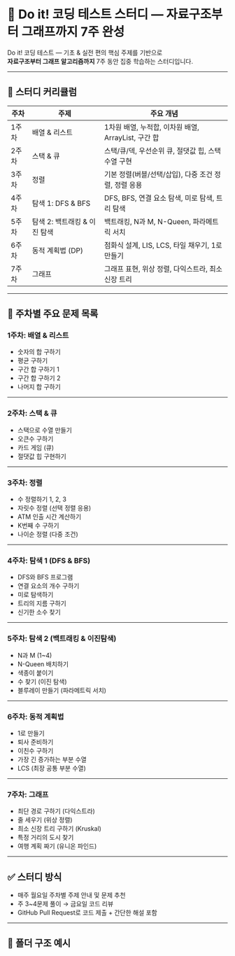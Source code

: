 # 🧠 Do it! 코딩 테스트 스터디 ― 자료구조부터 그래프까지 7주 완성

Do it! 코딩 테스트 ― 기초 & 실전 편의 핵심 주제를 기반으로  
**자료구조부터 그래프 알고리즘까지** 7주 동안 집중 학습하는 스터디입니다.

---

## 📅 스터디 커리큘럼

| 주차 | 주제 | 주요 개념 |
|------|------|-----------|
| 1주차 | 배열 & 리스트 | 1차원 배열, 누적합, 이차원 배열, ArrayList, 구간 합 |
| 2주차 | 스택 & 큐 | 스택/큐/덱, 우선순위 큐, 절댓값 힙, 스택 수열 구현 |
| 3주차 | 정렬 | 기본 정렬(버블/선택/삽입), 다중 조건 정렬, 정렬 응용 |
| 4주차 | 탐색 1: DFS & BFS | DFS, BFS, 연결 요소 탐색, 미로 탐색, 트리 탐색 |
| 5주차 | 탐색 2: 백트래킹 & 이진 탐색 | 백트래킹, N과 M, N-Queen, 파라메트릭 서치 |
| 6주차 | 동적 계획법 (DP) | 점화식 설계, LIS, LCS, 타일 채우기, 1로 만들기 |
| 7주차 | 그래프 | 그래프 표현, 위상 정렬, 다익스트라, 최소 신장 트리 |

---

## 🧩 주차별 주요 문제 목록

### 1주차: 배열 & 리스트

- 숫자의 합 구하기
- 평균 구하기
- 구간 합 구하기 1
- 구간 합 구하기 2
- 나머지 합 구하기

---

### 2주차: 스택 & 큐

- 스택으로 수열 만들기
- 오큰수 구하기
- 카드 게임 (큐)
- 절댓값 힙 구현하기

---

### 3주차: 정렬

- 수 정렬하기 1, 2, 3
- 자릿수 정렬 (선택 정렬 응용)
- ATM 인출 시간 계산하기
- K번째 수 구하기
- 나이순 정렬 (다중 조건)

---

### 4주차: 탐색 1 (DFS & BFS)

- DFS와 BFS 프로그램
- 연결 요소의 개수 구하기
- 미로 탐색하기
- 트리의 지름 구하기
- 신기한 소수 찾기

---

### 5주차: 탐색 2 (백트래킹 & 이진탐색)

- N과 M (1~4)
- N-Queen 배치하기
- 색종이 붙이기
- 수 찾기 (이진 탐색)
- 블루레이 만들기 (파라메트릭 서치)

---

### 6주차: 동적 계획법

- 1로 만들기
- 퇴사 준비하기
- 이친수 구하기
- 가장 긴 증가하는 부분 수열
- LCS (최장 공통 부분 수열)

---

### 7주차: 그래프

- 최단 경로 구하기 (다익스트라)
- 줄 세우기 (위상 정렬)
- 최소 신장 트리 구하기 (Kruskal)
- 특정 거리의 도시 찾기
- 여행 계획 짜기 (유니온 파인드)

---

## ✅ 스터디 방식

- 매주 월요일 주차별 주제 안내 및 문제 추천
- 주 3~4문제 풀이 → 금요일 코드 리뷰
- GitHub Pull Request로 코드 제출 + 간단한 해설 포함

---

## 🧾 폴더 구조 예시

